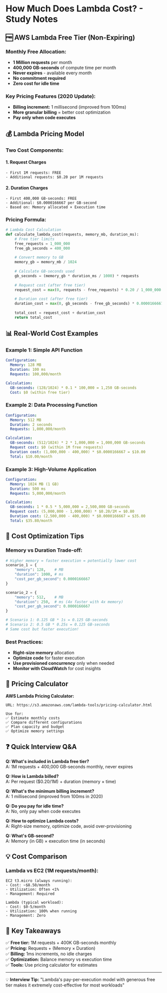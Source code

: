 # How Much Does Lambda Cost? - Study Notes

## 🆓 AWS Lambda Free Tier (Non-Expiring)

### **Monthly Free Allocation:**
- **1 Million requests** per month
- **400,000 GB-seconds** of compute time per month
- **Never expires** - available every month
- **No commitment required**
- **Zero cost for idle time**

### **Key Pricing Features (2020 Update):**
- **Billing increment:** 1 millisecond (improved from 100ms)
- **More granular billing** = better cost optimization
- **Pay only when code executes**

## 💰 Lambda Pricing Model

### **Two Cost Components:**

#### 1. **Request Charges**
```
- First 1M requests: FREE
- Additional requests: $0.20 per 1M requests
```

#### 2. **Duration Charges**
```
- First 400,000 GB-seconds: FREE
- Additional: $0.0000166667 per GB-second
- Based on: Memory allocated × Execution time
```

### **Pricing Formula:**
```python
# Lambda Cost Calculation
def calculate_lambda_cost(requests, memory_mb, duration_ms):
    # Free tier limits
    free_requests = 1_000_000
    free_gb_seconds = 400_000
    
    # Convert memory to GB
    memory_gb = memory_mb / 1024
    
    # Calculate GB-seconds used
    gb_seconds = (memory_gb * duration_ms / 1000) * requests
    
    # Request cost (after free tier)
    request_cost = max(0, requests - free_requests) * 0.20 / 1_000_000
    
    # Duration cost (after free tier)
    duration_cost = max(0, gb_seconds - free_gb_seconds) * 0.0000166667
    
    total_cost = request_cost + duration_cost
    return total_cost
```

## 📊 Real-World Cost Examples

### **Example 1: Simple API Function**
```yaml
Configuration:
  Memory: 128 MB
  Duration: 100 ms
  Requests: 100,000/month

Calculation:
  GB-seconds: (128/1024) * 0.1 * 100,000 = 1,250 GB-seconds
  Cost: $0 (within free tier)
```

### **Example 2: Data Processing Function**
```yaml
Configuration:
  Memory: 512 MB
  Duration: 2 seconds
  Requests: 1,000,000/month

Calculation:
  GB-seconds: (512/1024) * 2 * 1,000,000 = 1,000,000 GB-seconds
  Request cost: $0 (within 1M free requests)
  Duration cost: (1,000,000 - 400,000) * $0.0000166667 = $10.00
  Total: $10.00/month
```

### **Example 3: High-Volume Application**
```yaml
Configuration:
  Memory: 1024 MB (1 GB)
  Duration: 500 ms
  Requests: 5,000,000/month

Calculation:
  GB-seconds: 1 * 0.5 * 5,000,000 = 2,500,000 GB-seconds
  Request cost: (5,000,000 - 1,000,000) * $0.20/1M = $0.80
  Duration cost: (2,500,000 - 400,000) * $0.0000166667 = $35.00
  Total: $35.80/month
```

## 🧮 Cost Optimization Tips

### **Memory vs Duration Trade-off:**
```python
# Higher memory = faster execution = potentially lower cost
scenario_1 = {
    "memory": 128,    # MB
    "duration": 1000, # ms
    "cost_per_gb_second": 0.0000166667
}

scenario_2 = {
    "memory": 512,    # MB  
    "duration": 250,  # ms (4x faster with 4x memory)
    "cost_per_gb_second": 0.0000166667
}

# Scenario 1: 0.125 GB * 1s = 0.125 GB-seconds
# Scenario 2: 0.5 GB * 0.25s = 0.125 GB-seconds
# Same cost but faster execution!
```

### **Best Practices:**
- **Right-size memory** allocation
- **Optimize code** for faster execution
- **Use provisioned concurrency** only when needed
- **Monitor with CloudWatch** for cost insights

## 🔗 Pricing Calculator

**AWS Lambda Pricing Calculator:**
```
URL: https://s3.amazonaws.com/lambda-tools/pricing-calculator.html

Use for:
✅ Estimate monthly costs
✅ Compare different configurations
✅ Plan capacity and budget
✅ Optimize memory settings
```

## ❓ Quick Interview Q&A

**Q: What's included in Lambda free tier?**  
A: 1M requests + 400,000 GB-seconds monthly, never expires

**Q: How is Lambda billed?**  
A: Per request ($0.20/1M) + duration (memory × time)

**Q: What's the minimum billing increment?**  
A: 1 millisecond (improved from 100ms in 2020)

**Q: Do you pay for idle time?**  
A: No, only pay when code executes

**Q: How to optimize Lambda costs?**  
A: Right-size memory, optimize code, avoid over-provisioning

**Q: What's GB-second?**  
A: Memory (in GB) × execution time (in seconds)

## 💡 Cost Comparison

### **Lambda vs EC2 (1M requests/month):**
```
EC2 t3.micro (always running):
- Cost: ~$8.50/month
- Utilization: Often <1%
- Management: Required

Lambda (typical workload):
- Cost: $0-5/month
- Utilization: 100% when running
- Management: Zero
```

## 🎯 Key Takeaways

✅ **Free tier:** 1M requests + 400K GB-seconds monthly  
✅ **Pricing:** Requests + (Memory × Duration)  
✅ **Billing:** 1ms increments, no idle charges  
✅ **Optimization:** Balance memory vs execution time  
✅ **Tools:** Use pricing calculator for estimates

---
💡 **Interview Tip:** "Lambda's pay-per-execution model with generous free tier makes it extremely cost-effective for most workloads"
